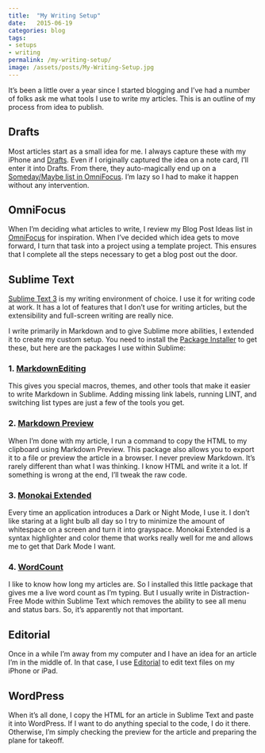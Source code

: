 ```yaml
---
title:  "My Writing Setup"
date:   2015-06-19
categories: blog
tags:
- setups
- writing
permalink: /my-writing-setup/
image: /assets/posts/My-Writing-Setup.jpg
---
```


It’s been a little over a year since I started blogging and I’ve had a number of folks ask me what tools I use to write my articles. This is an outline of my process from idea to publish.

<!--more-->

## [<span></span>](#drafts)Drafts

Most articles start as a small idea for me. I always capture these with my iPhone and [Drafts](http://agiletortoise.com/drafts/). Even if I originally captured the idea on a note card, I’ll enter it into Drafts. From there, they auto-magically end up on a [Someday/Maybe list in OmniFocus](http://joebuhlig.com/using-omnifocus-for-somedaymaybe-lists/). I’m lazy so I had to make it happen without any intervention.

## [<span></span>](#omnifocus)OmniFocus

When I’m deciding what articles to write, I review my Blog Post Ideas list in [OmniFocus](https://www.omnigroup.com/omnifocus) for inspiration. When I’ve decided which idea gets to move forward, I turn that task into a project using a template project. This ensures that I complete all the steps necessary to get a blog post out the door.

## [<span></span>](#sublime-text)Sublime Text

[Sublime Text 3](http://www.sublimetext.com/) is my writing environment of choice. I use it for writing code at work. It has a lot of features that I don’t use for writing articles, but the extensibility and full-screen writing are really nice.

I write primarily in Markdown and to give Sublime more abilities, I extended it to create my custom setup. You need to install the [Package Installer](https://packagecontrol.io/installation) to get these, but here are the packages I use within Sublime:

### [<span></span>](#1-markdownediting)1\. [MarkdownEditing](https://packagecontrol.io/packages/MarkdownEditing)

This gives you special macros, themes, and other tools that make it easier to write Markdown in Sublime. Adding missing link labels, running LINT, and switching list types are just a few of the tools you get.

### [<span></span>](#2-markdown-preview)2\. [Markdown Preview](https://packagecontrol.io/packages/Markdown%20Preview)

When I’m done with my article, I run a command to copy the HTML to my clipboard using Markdown Preview. This package also allows you to export it to a file or preview the article in a browser. I never preview Markdown. It’s rarely different than what I was thinking. I know HTML and write it a lot. If something is wrong at the end, I’ll tweak the raw code.

### [<span></span>](#3-monokai-extended)3\. [Monokai Extended](https://packagecontrol.io/packages/Monokai%20Extended)

Every time an application introduces a Dark or Night Mode, I use it. I don’t like staring at a light bulb all day so I try to minimize the amount of whitespace on a screen and turn it into grayspace. Monokai Extended is a syntax highlighter and color theme that works really well for me and allows me to get that Dark Mode I want.

### [<span></span>](#4-wordcount)4\. [WordCount](https://packagecontrol.io/packages/WordCount)

I like to know how long my articles are. So I installed this little package that gives me a live word count as I’m typing. But I usually write in Distraction-Free Mode within Sublime Text which removes the ability to see all menu and status bars. So, it’s apparently not that important.

## [<span></span>](#editorial)Editorial

Once in a while I’m away from my computer and I have an idea for an article I’m in the middle of. In that case, I use [Editorial](http://omz-software.com/editorial/) to edit text files on my iPhone or iPad.

## [<span></span>](#wordpress)WordPress

When it’s all done, I copy the HTML for an article in Sublime Text and paste it into WordPress. If I want to do anything special to the code, I do it there. Otherwise, I’m simply checking the preview for the article and preparing the plane for takeoff.